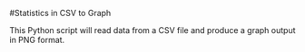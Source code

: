 #Statistics in CSV to Graph

This Python script will read data from a CSV file and produce a graph output in PNG format.

  